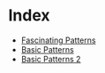 # Index
- [Fascinating Patterns](Fascinating_Patterns.md)
- [Basic Patterns](Basic-Patterns.md)
- [Basic Patterns 2](Basic-Pattern-2.md)
